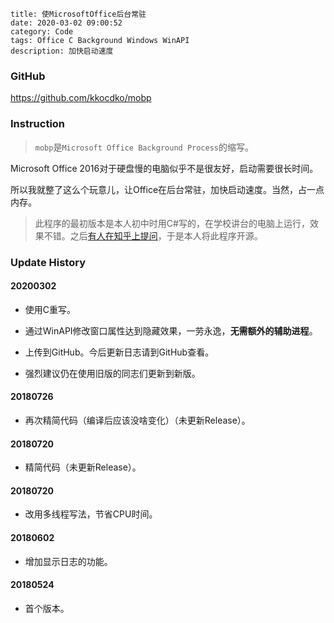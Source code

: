 ```
title: 使MicrosoftOffice后台常驻
date: 2020-03-02 09:00:52
category: Code
tags: Office C Background Windows WinAPI
description: 加快启动速度
```

### GitHub

<https://github.com/kkocdko/mobp>

### Instruction

> `mobp`是`Microsoft Office Background Process`的缩写。

Microsoft Office 2016对于硬盘慢的电脑似乎不是很友好，启动需要很长时间。

所以我就整了这么个玩意儿，让Office在后台常驻，加快启动速度。当然，占一点内存。

> 此程序的最初版本是本人初中时用C#写的，在学校讲台的电脑上运行，效果不错。之后[有人在知乎上提问]()，于是本人将此程序开源。

### Update History

#### 20200302

* 使用C重写。

* 通过WinAPI修改窗口属性达到隐藏效果，一劳永逸，**无需额外的辅助进程**。

* 上传到GitHub。今后更新日志请到GitHub查看。

* 强烈建议仍在使用旧版的同志们更新到新版。

#### 20180726

* 再次精简代码（编译后应该没啥变化）（未更新Release）。

#### 20180720

* 精简代码（未更新Release）。

#### 20180720

* 改用多线程写法，节省CPU时间。

#### 20180602

* 增加显示日志的功能。

#### 20180524

* 首个版本。
